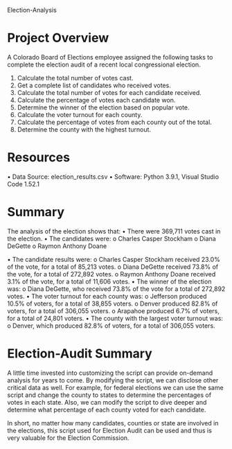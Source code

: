 Election-Analysis
# Project Overview
A Colorado Board of Elections employee assigned the following tasks to complete the election audit of a recent local congressional election.
1.	Calculate the total number of votes cast.
2.	Get a complete list of candidates who received votes.
3.	Calculate the total number of votes for each candidate received.
4.	Calculate the percentage of votes each candidate won.
5.	Determine the winner of the election based on popular vote.
6.	Calculate the voter turnout for each county.
7.	Calculate the percentage of votes from each county out of the total.
8.	Determine the county with the highest turnout.

# Resources
•	Data Source: election_results.csv
•	Software: Python 3.9.1, Visual Studio Code 1.52.1
# Summary
The analysis of the election shows that:
•	There were 369,711 votes cast in the election.
•	The candidates were:
o	Charles Casper Stockham
o	Diana DeGette
o	Raymon Anthony Doane

•	The candidate results were:
o	Charles Casper Stockham received 23.0% of the vote, for a total of 85,213 votes.
o	Diana DeGette received 73.8% of the vote, for a total of 272,892 votes.
o	Raymon Anthony Doane received 3.1% of the vote, for a total of 11,606 votes.
•	The winner of the election was:
o	Diana DeGette, who received 73.8% of the vote for a total of 272,892 votes.
•	The voter turnout for each county was:
o	Jefferson produced 10.5% of voters, for a total of 38,855 voters.
o	Denver produced 82.8% of voters, for a total of 306,055 voters.
o	Arapahoe produced 6.7% of voters, for a total of 24,801 voters.
•	The county with the largest voter turnout was:
o	Denver, which produced 82.8% of voters, for a total of 306,055 voters.


# Election-Audit Summary
A little time invested into customizing the script can provide on-demand analysis for years to come. By modifying the script, we can disclose other critical data as well. For example, for federal elections we can use the same script and change the county to states to determine the percentages of votes in each state. Also, we can modify the script to dive deeper and determine what percentage of each county voted for each candidate.

In short, no matter how many candidates, counties or state are involved in the elections, this script used for Election Audit can be used and thus is very valuable for the Election Commission.
